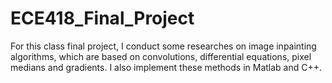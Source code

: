 # ECE418_Final_Project
For this class final project, I conduct some researches on image inpainting algorithms, which are based on convolutions, differential equations, pixel medians and
gradients. I also implement these methods in Matlab and C++.
